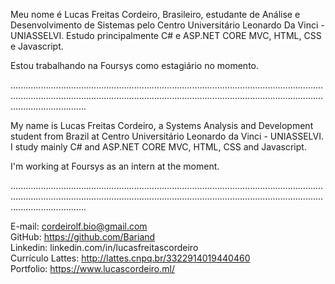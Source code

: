Meu nome é Lucas Freitas Cordeiro, Brasileiro, estudante de Análise e Desenvolvimento de Sistemas pelo Centro Universitário Leonardo Da Vinci - UNIASSELVI.
Estudo principalmente C# e ASP.NET CORE MVC, HTML, CSS e Javascript.

Estou trabalhando na Foursys como estagiário no momento.

......................................................................................................................................................................................................................................................................................

My name is Lucas Freitas Cordeiro, a Systems Analysis and Development student from Brazil at Centro Universitário Leonardo da Vinci - UNIASSELVI.
I study mainly C# and ASP.NET CORE MVC, HTML, CSS and Javascript.

I'm working at Foursys as an intern at the moment.

......................................................................................................................................................................................................................................................................................

E-mail: cordeirolf.bio@gmail.com <br>
GitHub: https://github.com/Bariand <br>
Linkedin: linkedin.com/in/lucasfreitascordeiro <br>
Currículo Lattes: http://lattes.cnpq.br/3322914019440460 <br>
Portfolio: https://www.lucascordeiro.ml/
